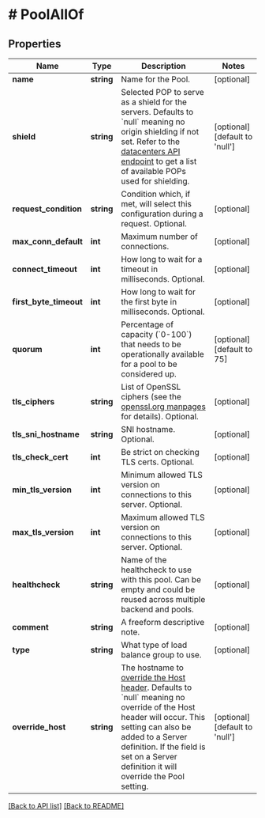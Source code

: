 # # PoolAllOf

## Properties

Name | Type | Description | Notes
------------ | ------------- | ------------- | -------------
**name** | **string** | Name for the Pool. | [optional]
**shield** | **string** | Selected POP to serve as a shield for the servers. Defaults to &#x60;null&#x60; meaning no origin shielding if not set. Refer to the [datacenters API endpoint](/reference/api/utils/datacenter/) to get a list of available POPs used for shielding. | [optional] [default to 'null']
**request_condition** | **string** | Condition which, if met, will select this configuration during a request. Optional. | [optional]
**max_conn_default** | **int** | Maximum number of connections. | [optional]
**connect_timeout** | **int** | How long to wait for a timeout in milliseconds. Optional. | [optional]
**first_byte_timeout** | **int** | How long to wait for the first byte in milliseconds. Optional. | [optional]
**quorum** | **int** | Percentage of capacity (&#x60;0-100&#x60;) that needs to be operationally available for a pool to be considered up. | [optional] [default to 75]
**tls_ciphers** | **string** | List of OpenSSL ciphers (see the [openssl.org manpages](https://www.openssl.org/docs/man1.0.2/man1/ciphers) for details). Optional. | [optional]
**tls_sni_hostname** | **string** | SNI hostname. Optional. | [optional]
**tls_check_cert** | **int** | Be strict on checking TLS certs. Optional. | [optional]
**min_tls_version** | **int** | Minimum allowed TLS version on connections to this server. Optional. | [optional]
**max_tls_version** | **int** | Maximum allowed TLS version on connections to this server. Optional. | [optional]
**healthcheck** | **string** | Name of the healthcheck to use with this pool. Can be empty and could be reused across multiple backend and pools. | [optional]
**comment** | **string** | A freeform descriptive note. | [optional]
**type** | **string** | What type of load balance group to use. | [optional]
**override_host** | **string** | The hostname to [override the Host header](https://docs.fastly.com/en/guides/specifying-an-override-host). Defaults to &#x60;null&#x60; meaning no override of the Host header will occur. This setting can also be added to a Server definition. If the field is set on a Server definition it will override the Pool setting. | [optional] [default to 'null']

[[Back to API list]](../../README.md#endpoints) [[Back to README]](../../README.md)
